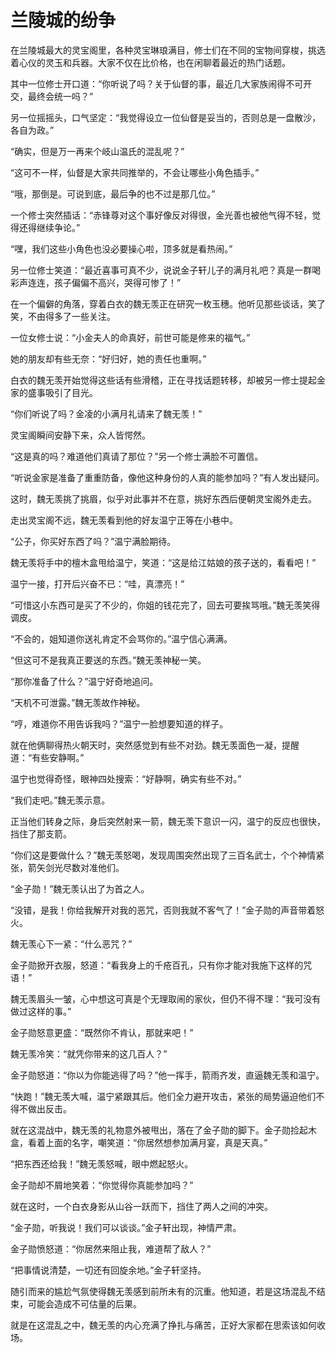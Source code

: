 # 兰陵城的纷争

在兰陵城最大的灵宝阁里，各种灵宝琳琅满目，修士们在不同的宝物间穿梭，挑选着心仪的灵玉和兵器。大家不仅在比价格，也在闲聊着最近的热门话题。

其中一位修士开口道：“你听说了吗？关于仙督的事，最近几大家族闹得不可开交，最终会统一吗？”

另一位摇摇头，口气坚定：“我觉得设立一位仙督是妥当的，否则总是一盘散沙，各自为政。”

“确实，但是万一再来个岐山温氏的混乱呢？”

“这可不一样，仙督是大家共同推举的，不会让哪些小角色插手。”

“哦，那倒是。可说到底，最后争的也不过是那几位。”

一个修士突然插话：“赤锋尊对这个事好像反对得很，金光善也被他气得不轻，觉得还得继续争论。”

“嘿，我们这些小角色也没必要操心啦，顶多就是看热闹。”

另一位修士笑道：“最近喜事可真不少，说说金子轩儿子的满月礼吧？真是一群喝彩声连连，孩子偏偏不高兴，哭得可惨了！”

在一个偏僻的角落，穿着白衣的魏无羡正在研究一枚玉穗。他听见那些谈话，笑了笑，不由得多了一些关注。

一位女修士说：“小金夫人的命真好，前世可能是修来的福气。”

她的朋友却有些无奈：“好归好，她的责任也重啊。”

白衣的魏无羡开始觉得这些话有些滑稽，正在寻找话题转移，却被另一修士提起金家的盛事吸引了目光。

“你们听说了吗？金凌的小满月礼请来了魏无羡！”

灵宝阁瞬间安静下来，众人皆愕然。

“这是真的吗？难道他们真请了那位？”另一个修士满脸不可置信。

“听说金家是准备了重重防备，像他这种身份的人真的能参加吗？”有人发出疑问。

这时，魏无羡挑了挑眉，似乎对此事并不在意，挑好东西后便朝灵宝阁外走去。

走出灵宝阁不远，魏无羡看到他的好友温宁正等在小巷中。

“公子，你买好东西了吗？”温宁满脸期待。

魏无羡将手中的檀木盒甩给温宁，笑道：“这是给江姑娘的孩子送的，看看吧！”

温宁一接，打开后兴奋不已：“哇，真漂亮！”

“可惜这小东西可是买了不少的，你姐的钱花完了，回去可要挨骂哦。”魏无羡笑得调皮。

“不会的，姐知道你送礼肯定不会骂你的。”温宁信心满满。

“但这可不是我真正要送的东西。”魏无羡神秘一笑。

“那你准备了什么？”温宁好奇地追问。

“天机不可泄露。”魏无羡故作神秘。

“哼，难道你不用告诉我吗？”温宁一脸想要知道的样子。

就在他俩聊得热火朝天时，突然感觉到有些不对劲。魏无羡面色一凝，提醒道：“有些安静啊。”

温宁也觉得奇怪，眼神四处搜索：“好静啊，确实有些不对。”

“我们走吧。”魏无羡示意。

正当他们转身之际，身后突然射来一箭，魏无羡下意识一闪，温宁的反应也很快，挡住了那支箭。

“你们这是要做什么？”魏无羡怒喝，发现周围突然出现了三百名武士，个个神情紧张，箭矢剑光尽数对准他们。

“金子勋！”魏无羡认出了为首之人。

“没错，是我！你给我解开对我的恶咒，否则我就不客气了！”金子勋的声音带着怒火。

魏无羡心下一紧：“什么恶咒？”

金子勋掀开衣服，怒道：“看我身上的千疮百孔，只有你才能对我施下这样的咒语！”

魏无羡眉头一皱，心中想这可真是个无理取闹的家伙，但仍不得不理：“我可没有做过这样的事。”

金子勋怒意更盛：“既然你不肯认，那就来吧！”

魏无羡冷笑：“就凭你带来的这几百人？”

金子勋怒道：“你以为你能逃得了吗？”他一挥手，箭雨齐发，直逼魏无羡和温宁。

“快跑！”魏无羡大喊，温宁紧跟其后。他们全力避开攻击，紧张的局势逼迫他们不得不做出反击。

就在这混战中，魏无羡的礼物意外被甩出，落在了金子勋的脚下。金子勋捡起木盒，看着上面的名字，嘲笑道：“你居然想参加满月宴，真是天真。”

“把东西还给我！”魏无羡怒喊，眼中燃起怒火。

金子勋却不屑地笑着：“你觉得你真能参加吗？”

就在这时，一个白衣身影从山谷一跃而下，挡住了两人之间的冲突。

“金子勋，听我说！我们可以谈谈。”金子轩出现，神情严肃。

金子勋愤怒道：“你居然来阻止我，难道帮了敌人？”

“把事情说清楚，一切还有回旋余地。”金子轩坚持。

随引而来的尴尬气氛使得魏无羡感到前所未有的沉重。他知道，若是这场混乱不结束，可能会造成不可估量的后果。

就是在这混乱之中，魏无羡的内心充满了挣扎与痛苦，正好大家都在思索该如何收场。